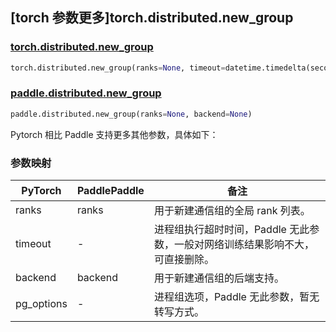 ## [torch 参数更多]torch.distributed.new_group

### [torch.distributed.new_group](https://pytorch.org/docs/stable/distributed.html#torch.distributed.new_group)

```python
torch.distributed.new_group(ranks=None, timeout=datetime.timedelta(seconds=1800), backend=None, pg_options=None)
```

### [paddle.distributed.new_group](https://www.paddlepaddle.org.cn/documentation/docs/zh/develop/api/paddle/distributed/new_group_cn.html)

```python
paddle.distributed.new_group(ranks=None, backend=None)
```

Pytorch 相比 Paddle 支持更多其他参数，具体如下：

### 参数映射

| PyTorch    | PaddlePaddle | 备注                                      |
| ---------- | ------------ | ----------------------------------------- |
| ranks      | ranks        | 用于新建通信组的全局 rank 列表。          |
| timeout    | -            | 进程组执行超时时间，Paddle 无此参数，一般对网络训练结果影响不大，可直接删除。 |
| backend    | backend      | 用于新建通信组的后端支持。                |
| pg_options | -            | 进程组选项，Paddle 无此参数，暂无转写方式。         |
